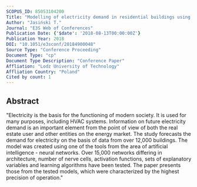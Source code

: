```yaml
---
SCOPUS_ID: 85053104200
Title: "Modelling of electricity demand in residential buildings using artificial neural networks"
Author: "Jasiński T."
Journal: "E3S Web of Conferences"
Publication Date: {'$date': '2018-08-13T00:00:00Z'}
Publication Year: 2018
DOI: "10.1051/e3sconf/20184900048"
Source Type: "Conference Proceeding"
Document Type: "cp"
Document Type Description: "Conference Paper"
Affliation: "Lodz University of Technology"
Affliation Country: "Poland"
Cited by count: 1
---
```


## Abstract
"Electricity is the basis for the functioning of modern society. It is used for many purposes, including HVAC systems. Information on future electricity demand is an important element from the point of view of both the real estate user and other entities on the energy market. The study forecasts the demand for electricity on the basis of data from over 12,000 buildings. The model was created using one of the tools from the area of artificial intelligence - neural networks. Over 15,000 networks differing in architecture, number of nerve cells, activation functions, sets of explanatory variables and learning algorithms have been tested. The paper presents those from the tested models, which were characterized by the highest precision of operation."
